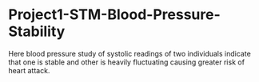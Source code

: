 # Project1-STM-Blood-Pressure-Stability
Here blood pressure study of systolic readings of two individuals indicate that one is stable and other is heavily fluctuating causing greater risk of heart attack.
